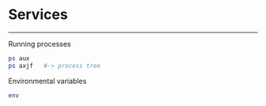 # Services
***

Running processes
```sh
ps aux
ps axjf   #-> process tree
```

Environmental variables
```sh
env
```
